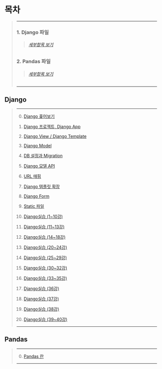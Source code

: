 # 목차
> ---
> ### 1. Django 파일
>> ###### [세부항목 보기](https://github.com/minchan5224/TIL/tree/main/Python#django)
> ### 2. Pandas 파일
>> ###### [세부항목 보기](https://github.com/minchan5224/TIL/tree/main/Python#pandas)
> ---
## Django
> ---
> 0. [Django 훑어보기](https://github.com/minchan5224/TIL/blob/main/Python/Django/Django_00.md)
>
> 1. [Django 프로젝트, Django App](https://github.com/minchan5224/TIL/blob/main/Python/Django/Django_01.md)
>
> 2. [Django View / Django Template](https://github.com/minchan5224/TIL/blob/main/Python/Django/Django_02.md)
>
> 3. [Django Model](https://github.com/minchan5224/TIL/blob/main/Python/Django/Django_03.md)
>
> 4. [DB 설정과 Migration](https://github.com/minchan5224/TIL/blob/main/Python/Django/Django_04.md)
>
> 5. [Django 모델 API](https://github.com/minchan5224/TIL/blob/main/Python/Django/Django_05.md)
>
> 6. [URL 매핑](https://github.com/minchan5224/TIL/blob/main/Python/Django/Django_06.md)
>
> 7. [Django 템플릿 확장](https://github.com/minchan5224/TIL/blob/main/Python/Django/Django_07.md)
>
> 8. [Django Form](https://github.com/minchan5224/TIL/blob/main/Python/Django/Django_08.md)
>
> 9. [Static 파일](https://github.com/minchan5224/TIL/blob/main/Python/Django/Django_09.md)
>
> 10. [Django실습 (1~10강)](https://github.com/minchan5224/TIL/blob/main/Python/Django/Django_10.md)
>
> 11. [Django실습 (11~13강)](https://github.com/minchan5224/TIL/blob/main/Python/Django/Django_11.md)
>
> 12. [Django실습 (14~18강)](https://github.com/minchan5224/TIL/blob/main/Python/Django/Django_12.md)
>
> 13. [Django실습 (20~24강)](https://github.com/minchan5224/TIL/blob/main/Python/Django/Django_13.md)
>
> 14. [Django실습 (25~29강)](https://github.com/minchan5224/TIL/blob/main/Python/Django/Django_14.md)
>
> 15. [Django실습 (30~32강)](https://github.com/minchan5224/TIL/blob/main/Python/Django/Django_15.md)
>
> 16. [Django실습 (33~35강)](https://github.com/minchan5224/TIL/blob/main/Python/Django/Django_16.md)
>
> 17. [Django실습 (36강)](https://github.com/minchan5224/TIL/blob/main/Python/Django/Django_17.md)
>
> 18. [Django실습 (37강)](https://github.com/minchan5224/TIL/blob/main/Python/Django/Django_18.md)
>
> 19. [Django실습 (38강)](https://github.com/minchan5224/TIL/blob/main/Python/Django/Django_19.md)
>
> 20. [Django실습 (39~40강)](https://github.com/minchan5224/TIL/blob/main/Python/Django/Django_20.md)
>
> ---
## Pandas
> ---
> 0. [Pandas 란](https://github.com/minchan5224/TIL/blob/main/Python/Pandas/Pandas_00.md)
>
> ---
